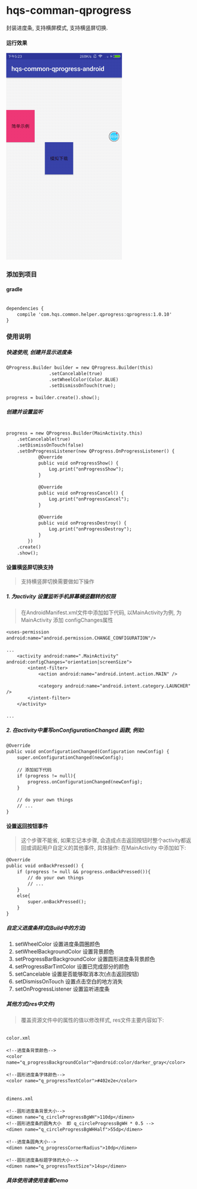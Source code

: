 # hqs-comman-qprogress
封装进度条, 支持横屏模式, 支持横竖屏切换.

#### 运行效果
![运行效果图](https://github.com/hqs5678/hqs-comman-qprogress-android/blob/master/2017-07-11%2017_26_07.gif)



### 添加到项目

#### gradle

```

dependencies {
    compile 'com.hqs.common.helper.qprogress:qprogress:1.0.10'
}

```

### 使用说明

##### 快速使用, 创建并显示进度条
```
QProgress.Builder builder = new QProgress.Builder(this)
                .setCancelable(true)
                .setWheelColor(Color.BLUE)
                .setDismissOnTouch(true);

progress = builder.create().show();

```

##### 创建并设置监听

```

progress = new QProgress.Builder(MainActivity.this)
    .setCancelable(true)
    .setDismissOnTouch(false)
    .setOnProgressListener(new QProgress.OnProgressListener() {
            @Override
            public void onProgressShow() {
                Log.print("onProgressShow");
            }

            @Override
            public void onProgressCancel() {
                Log.print("onProgressCancel");
            }

            @Override
            public void onProgressDestroy() {
                Log.print("onProgressDestroy");
            }
        })
    .create()
    .show();

```


#### 设置横竖屏切换支持
> 支持横竖屏切换需要做如下操作
##### 1. 为activity 设置监听手机屏幕横竖翻转的权限
> 在AndroidManifest.xml文件中添加如下代码, 以MainActivity为例, 为MainActivity 添加 configChanges属性


```
<uses-permission android:name="android.permission.CHANGE_CONFIGURATION"/>

...
    <activity android:name=".MainActivity" android:configChanges="orientation|screenSize">
        <intent-filter>
            <action android:name="android.intent.action.MAIN" />

            <category android:name="android.intent.category.LAUNCHER" />
        </intent-filter>
    </activity>

...

```
##### 2. 在activity中重写onConfigurationChanged 函数, 例如:
```
@Override
public void onConfigurationChanged(Configuration newConfig) {
    super.onConfigurationChanged(newConfig);

    // 添加如下代码
    if (progress != null){
        progress.onConfigurationChanged(newConfig);
    }

    // do your own things
    // ...
}
```

#### 设置返回按钮事件
> 这个步骤不能省, 如果忘记本步骤, 会造成点击返回按钮时整个activity都返回或调起用户自定义的其他事件, 具体操作: 在MainActivity 中添加如下:

```
@Override
public void onBackPressed() {
    if (progress != null && progress.onBackPressed()){
        // do your own things
        // ...
    }
    else{
        super.onBackPressed();
    }
}

```


##### 自定义进度条样式(Build中的方法)

1. setWheelColor  设置进度条圆圈颜色
1. setWheelBackgroundColor 设置背景颜色
1. setProgressBarBackgroundColor  设置圆形进度条背景颜色
1. setProgressBarTintColor 设置已完成部分的颜色
1. setCancelable  设置是否能够取消本次(点击返回按钮)
1. setDismissOnTouch  设置点击空白的地方消失
1. setOnProgressListener  设置监听进度条

##### 其他方式(res中文件)
> 覆盖资源文件中的属性的值以修改样式, res文件主要内容如下:

```

color.xml

<!--进度条背景颜色-->
<color name="q_progressBackgroundColor">@android:color/darker_gray</color>

<!--圆形进度条字体颜色-->
<color name="q_progressTextColor">#402e2e</color>


dimens.xml

<!--圆形进度条背景大小-->
<dimen name="q_circleProgressBgWH">110dp</dimen>
<!--圆形进度条的圆角大小  即 q_circleProgressBgWH * 0.5 -->
<dimen name="q_circleProgressBgWHHalf">55dp</dimen>

<!--进度条圆角大小-->
<dimen name="q_progressCornerRadius">10dp</dimen>

<!--圆形进度条标题字体的大小-->
<dimen name="q_progressTextSize">14sp</dimen>

```

##### 具体使用请使用查看Demo
